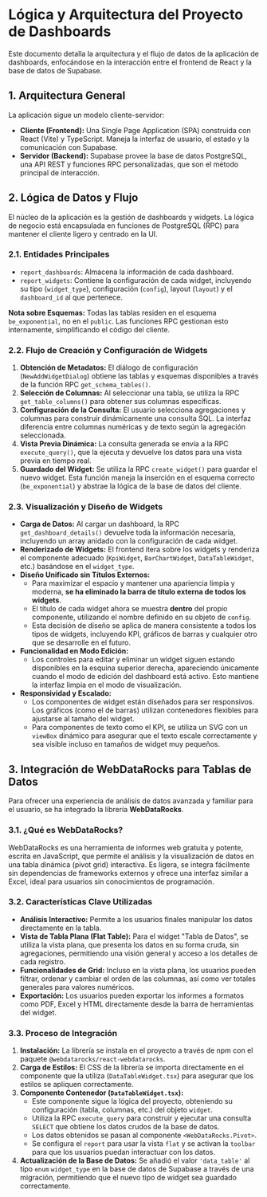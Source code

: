 # Lógica y Arquitectura del Proyecto de Dashboards

Este documento detalla la arquitectura y el flujo de datos de la aplicación de dashboards, enfocándose en la interacción entre el frontend de React y la base de datos de Supabase.

## 1. Arquitectura General

La aplicación sigue un modelo cliente-servidor:

-   **Cliente (Frontend):** Una Single Page Application (SPA) construida con React (Vite) y TypeScript. Maneja la interfaz de usuario, el estado y la comunicación con Supabase.
-   **Servidor (Backend):** Supabase provee la base de datos PostgreSQL, una API REST y funciones RPC personalizadas, que son el método principal de interacción.

## 2. Lógica de Datos y Flujo

El núcleo de la aplicación es la gestión de dashboards y widgets. La lógica de negocio está encapsulada en funciones de PostgreSQL (RPC) para mantener el cliente ligero y centrado en la UI.

### 2.1. Entidades Principales

-   `report_dashboards`: Almacena la información de cada dashboard.
-   `report_widgets`: Contiene la configuración de cada widget, incluyendo su tipo (`widget_type`), configuración (`config`), layout (`layout`) y el `dashboard_id` al que pertenece.

**Nota sobre Esquemas:** Todas las tablas residen en el esquema `be_exponential`, no en el `public`. Las funciones RPC gestionan esto internamente, simplificando el código del cliente.

### 2.2. Flujo de Creación y Configuración de Widgets

1.  **Obtención de Metadatos:** El diálogo de configuración (`NewAddWidgetDialog`) obtiene las tablas y esquemas disponibles a través de la función RPC `get_schema_tables()`.
2.  **Selección de Columnas:** Al seleccionar una tabla, se utiliza la RPC `get_table_columns()` para obtener sus columnas específicas.
3.  **Configuración de la Consulta:** El usuario selecciona agregaciones y columnas para construir dinámicamente una consulta SQL. La interfaz diferencia entre columnas numéricas y de texto según la agregación seleccionada.
4.  **Vista Previa Dinámica:** La consulta generada se envía a la RPC `execute_query()`, que la ejecuta y devuelve los datos para una vista previa en tiempo real.
5.  **Guardado del Widget:** Se utiliza la RPC `create_widget()` para guardar el nuevo widget. Esta función maneja la inserción en el esquema correcto (`be_exponential`) y abstrae la lógica de la base de datos del cliente.

### 2.3. Visualización y Diseño de Widgets

-   **Carga de Datos:** Al cargar un dashboard, la RPC `get_dashboard_details()` devuelve toda la información necesaria, incluyendo un array anidado con la configuración de cada widget.
-   **Renderizado de Widgets:** El frontend itera sobre los widgets y renderiza el componente adecuado (`KpiWidget`, `BarChartWidget`, `DataTableWidget`, etc.) basándose en el `widget_type`.
-   **Diseño Unificado sin Títulos Externos:**
    -   Para maximizar el espacio y mantener una apariencia limpia y moderna, **se ha eliminado la barra de título externa de todos los widgets**.
    -   El título de cada widget ahora se muestra **dentro** del propio componente, utilizando el nombre definido en su objeto de `config`.
    -   Esta decisión de diseño se aplica de manera consistente a todos los tipos de widgets, incluyendo KPI, gráficos de barras y cualquier otro que se desarrolle en el futuro.
-   **Funcionalidad en Modo Edición:**
    -   Los controles para editar y eliminar un widget siguen estando disponibles en la esquina superior derecha, apareciendo únicamente cuando el modo de edición del dashboard está activo. Esto mantiene la interfaz limpia en el modo de visualización.
-   **Responsividad y Escalado:**
    -   Los componentes de widget están diseñados para ser responsivos. Los gráficos (como el de barras) utilizan contenedores flexibles para ajustarse al tamaño del widget.
    -   Para componentes de texto como el KPI, se utiliza un SVG con un `viewBox` dinámico para asegurar que el texto escale correctamente y sea visible incluso en tamaños de widget muy pequeños.

## 3. Integración de WebDataRocks para Tablas de Datos

Para ofrecer una experiencia de análisis de datos avanzada y familiar para el usuario, se ha integrado la librería **WebDataRocks**.

### 3.1. ¿Qué es WebDataRocks?

WebDataRocks es una herramienta de informes web gratuita y potente, escrita en JavaScript, que permite el análisis y la visualización de datos en una tabla dinámica (pivot grid) interactiva. Es ligera, se integra fácilmente sin dependencias de frameworks externos y ofrece una interfaz similar a Excel, ideal para usuarios sin conocimientos de programación.

### 3.2. Características Clave Utilizadas

-   **Análisis Interactivo:** Permite a los usuarios finales manipular los datos directamente en la tabla.
-   **Vista de Tabla Plana (Flat Table):** Para el widget "Tabla de Datos", se utiliza la vista plana, que presenta los datos en su forma cruda, sin agregaciones, permitiendo una visión general y acceso a los detalles de cada registro.
-   **Funcionalidades de Grid:** Incluso en la vista plana, los usuarios pueden filtrar, ordenar y cambiar el orden de las columnas, así como ver totales generales para valores numéricos.
-   **Exportación:** Los usuarios pueden exportar los informes a formatos como PDF, Excel y HTML directamente desde la barra de herramientas del widget.

### 3.3. Proceso de Integración

1.  **Instalación:** La librería se instala en el proyecto a través de npm con el paquete `@webdatarocks/react-webdatarocks`.
2.  **Carga de Estilos:** El CSS de la librería se importa directamente en el componente que la utiliza (`DataTableWidget.tsx`) para asegurar que los estilos se apliquen correctamente.
3.  **Componente Contenedor (`DataTableWidget.tsx`):**
    -   Este componente sigue la lógica del proyecto, obteniendo su configuración (tabla, columnas, etc.) del objeto `widget`.
    -   Utiliza la RPC `execute_query` para construir y ejecutar una consulta `SELECT` que obtiene los datos crudos de la base de datos.
    -   Los datos obtenidos se pasan al componente `<WebDataRocks.Pivot>`.
    -   Se configura el `report` para usar la vista `flat` y se activan la `toolbar` para que los usuarios puedan interactuar con los datos.
4.  **Actualización de la Base de Datos:** Se añadió el valor `'data_table'` al tipo `enum` `widget_type` en la base de datos de Supabase a través de una migración, permitiendo que el nuevo tipo de widget sea guardado correctamente.
